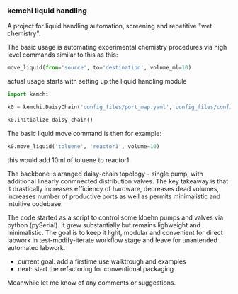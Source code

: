### kemchi liquid handling ###
A project for liquid handling automation, screening and repetitive "wet chemistry". 

The basic usage is automating experimental chemistry procedures via high level commands similar to this as this:

```python
move_liquid(from='source', to='destination', volume_ml=10)
```

actual usage starts with setting up the liquid handling module

```python
import kemchi

k0 = kemchi.DaisyChain('config_files/port_map.yaml','config_files/config.yaml') ##

k0.initialize_daisy_chain()
```

The basic liquid move command is then for example:

```python
k0.move_liquid('toluene', 'reactor1', volume=10)
```
this would add 10ml of toluene to reactor1.



The backbone is aranged daisy-chain topology - single pump, with additional linearly conmnected distribution valves. The key takeaway is that it drastically increases efficiency of hardware, decreases dead volumes, increases number of productive ports as well as permits minimalistic and intuitive codebase.

The code started as a script to control some kloehn pumps and valves via python (pySerial). It grew substantially but remains lighweight and minimalistic. The goal is to keep it light, modular and convenient for direct labwork in test-modify-iterate workflow stage and leave for unantended automated labwork.


- current goal: add a firstime use walktrough and examples
- next: start the refactoring for conventional packaging

Meanwhile let me know of any comments or suggestions.
